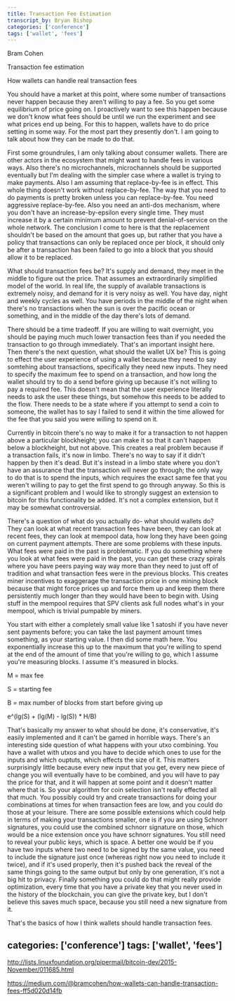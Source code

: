 ```yaml
---
title: Transaction Fee Estimation
transcript_by: Bryan Bishop
categories: ['conference']
tags: ['wallet', 'fees']
---
```


Bram Cohen

Transaction fee estimation

How wallets can handle real transaction fees

You should have a market at this point, where some number of transactions never happen because they aren't willing to pay a fee. So you get some equilibrium of price going on. I proactively want to see this happen because we don't know what fees should be until we run the experiment and see what prices end up being. For this to happen, wallets have to do price setting in some way. For the most part they presently don't. I am going to talk about how they can be made to do that.

First some groundrules, I am only talking about consumer wallets. There are other actors in the ecosystem that might want to handle fees in various ways. Also there's no microchannels, microchannels should be supported eventually but I'm dealing with the simpler case where a wallet is trying to make payments. Also I am assuming that replace-by-fee is in effect. This whole thing doesn't work without replace-by-fee. The way that you need to do payments is pretty broken unless you can replace-by-fee. You need aggressive replace-by-fee. Also you need an anti-dos mechanism, where you don't have an increase-by-epsilon every single time. They must increase it by a certain minimum amount to prevent denial-of-service on the whole network. The conclusion I come to here is that the replacement shouldn't be based on the amount that goes up, but rather that you have a policy that transactions can only be replaced once per block, it should only be after a transaction has been failed to go into a block that you should allow it to be replaced.

What should transaction fees be? It's supply and demand, they meet in the middle to figure out the price. That assumes an extraordinarily simplified model of the world. In real life, the supply of available transactions is extremely noisy, and demand for it is very noisy as well. You have day, night and weekly cycles as well. You have periods in the middle of the night when there's no transactions when the sun is over the pacific ocean or something, and in the middle of the day there's lots of demand.

There should be a time tradeoff. If you are willing to wait overnight, you should be paying much much lower transaction fees than if you needed the transaction to go through immediately. That's an important insight here. Then there's the next question, what should the wallet UX be? This is going to effect the user experience of using a wallet because they need to say somtehing about transactions, specifically they need new inputs. They need to specify the maximum fee to spend on a transaction, and how long the wallet should try to do a send before giving up because it's not willing to pay a required fee. This doesn't mean that the user experience literally needs to ask the user these things, but somehow this needs to be added to the flow. There needs to be a state where if you attempt to send a coin to someone, the wallet has to say I failed to send it within the time allowed for the fee that you said you were willing to spend on it.

Currently in bitcoin there's no way to make it for a transaction to not happen above a particular blockheight; you can make it so that it can't happen below a blockheight, but not above. This creates a real problem because if a transaction fails, it's now in limbo. There's no way to say if it didn't happen by then it's dead. But it's instead in a limbo state where you don't have an assurance that the transaction will never go through; the only way to do that is to spend the inputs, which requires the exact same fee that you weren't willing to pay to get the first spend to go through anyway. So this is a significant problem and I would like to strongly suggest an extension to bitcoin for this functionality be added. It's not a complex extension, but it may be somewhat controversial.

There's a question of what do you actually do- what should wallets do? They can look at what recent transaction fees have been, they can look at recent fees, they can look at mempool data, how long they have been going on current payment attempts. There are some problems with these inputs. What fees were paid in the past is problematic. If you do something where you look at what fees were paid in the past, you can get these crazy spirals where you have peers paying way way more than they need to just off of tradition and what transaction fees were in the previous blocks. This creates miner incentives to exaggerage the transaction price in one mining block because that might force prices up and force them up and keep them there persistently much longer than they would have been to begin with. Using stuff in the mempool requires that SPV clients ask full nodes what's in your mempool, which is trivial pumpable by miners.

You start with either a completely small value like 1 satoshi if you have never sent payments before; you can take the last payment amount times something, as your starting value. I then did some math here. You exponentially increase this up to the maximum that you're willing to spend at the end of the amount of time that you're willing to go, which I assume you're measuring blocks. I assume it's measured in blocks. 

M = max fee

S = starting fee

B = max number of blocks from start before giving up

e^(lg(S) + (lg(M) - lg(S)) * H/B)


That's basically my answer to what should be done, it's conservative, it's easily implemented and it can't be gamed in horrible ways. There's an interesting side question of what happens with your utxo combining. You have a wallet with utxos and you have to decide which ones to use for the inputs and which ouptuts, which effects the size of it. This matters surprisingly little because every new input that you get, every new piece of change you will eventually have to be combined, and you will have to pay the price for that, and it will happen at some point and it doesn't matter where that is. So your algorithm for coin selection isn't really effected all that much. You possibly could try and create transactions for doing your combinations at times for when transaction fees are low, and you could do those at your leisure. There are some possible extensions which could help in terms of making your transactions smaller, one is if you are using Schnorr signatures, you could use the combined schnorr signature on those, which would be a nice extension once you have schnorr signatures. You still need to reveal your public keys, which is space. A better one would be if you have two inputs where two need to be signed by the same value, you need to include the signature just once (whereas right now you need to include it twice), and if it's used properly, then it's pushed back the reveal of the same things going to the same output but only by one generation, it's not a big hit to privacy. Finally something you could do that might really provide optimization, every time that you have a private key that you never used in the history of the blockchain, you can give the private key, but I don't believe this saves much space, because you still need a new signature from it.

That's the basics of how I think wallets should handle transaction fees.

categories: ['conference']
tags: ['wallet', 'fees']
---

<http://lists.linuxfoundation.org/pipermail/bitcoin-dev/2015-November/011685.html>

<https://medium.com/@bramcohen/how-wallets-can-handle-transaction-fees-ff5d020d14fb>

